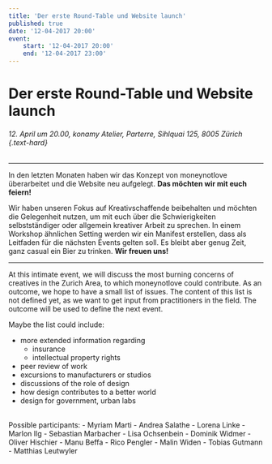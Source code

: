 ```yaml
---
title: 'Der erste Round-Table und Website launch'
published: true
date: '12-04-2017 20:00'
event:
    start: '12-04-2017 20:00'
    end: '12-04-2017 23:00'
---
```


# Der erste Round-Table und Website launch

###### 12. April um 20.00, konamy Atelier, Parterre, Sihlquai 125, 8005 Zürich {.text-hard}

---

In den letzten Monaten haben wir das Konzept von moneynotlove überarbeitet und die Website neu aufgelegt. __Das möchten wir mit euch feiern!__

Wir haben unseren Fokus auf Kreativschaffende beibehalten und möchten die Gelegenheit nutzen, um mit euch über die Schwierigkeiten selbstständiger oder allgemein kreativer Arbeit zu sprechen. In einem Workshop ähnlichen Setting werden wir ein Manifest erstellen, dass als Leitfaden für die nächsten Events gelten soll. Es bleibt aber genug Zeit, ganz casual ein Bier zu trinken. __Wir freuen uns!__

---

At this intimate event, we will discuss the most burning concerns of creatives in the Zurich Area, to which moneynotlove could contribute. As an outcome, we hope to have a small list of issues. The content of this list is not defined yet, as we want to get input from practitioners in the field. The outcome will be used to define the next event.

Maybe the list could include:
- more extended information regarding
  - insurance
  - intellectual property rights
- peer review of work
- excursions to manufacturers or studios
- discussions of the role of design
- how design contributes to a better world
- design for government, urban labs

<br/>
Possible participants:
- Myriam Marti
- Andrea Salathe
- Lorena Linke
- Marlon Ilg
- Sebastian Marbacher
- Lisa Ochsenbein
- Dominik Widmer
- Oliver Hischier
- Manu Beffa
- Rico Pengler
- Malin Widen
- Tobias Gutmann
- Matthias Leutwyler
